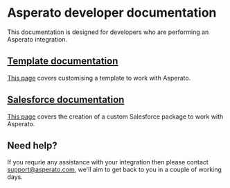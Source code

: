 # Asperato developer documentation

This documentation is designed for developers who are performing an Asperato integration.

## [Template documentation](templates.md)

[This page](templates.md) covers customising a template to work with Asperato.

## [Salesforce documentation](sf.md)

[This page](sf.md) covers the creation of a custom Salesforce package to work with Asperato.

## Need help?

If you requrie any assistance with your integration then please contact support@asperato.com, we'll aim to get back to you in a couple of working days.